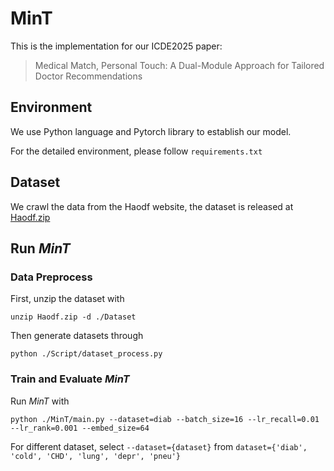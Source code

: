 # MinT

This is the implementation for our ICDE2025 paper:
> Medical Match, Personal Touch: A Dual-Module Approach for Tailored Doctor Recommendations

## Environment
We use Python language and Pytorch library to establish our model. 

For the detailed environment, please follow `requirements.txt`

## Dataset
We crawl the data from the Haodf website, the dataset is released at [Haodf.zip](./Haodf.zip)

## Run *MinT*
### Data Preprocess
First, unzip the dataset with
```
unzip Haodf.zip -d ./Dataset
```
Then generate datasets through
```
python ./Script/dataset_process.py
```
### Train and Evaluate *MinT* 
Run *MinT* with 
```
python ./MinT/main.py --dataset=diab --batch_size=16 --lr_recall=0.01 --lr_rank=0.001 --embed_size=64
```
For different dataset, select `--dataset={dataset}` from `dataset={'diab', 'cold', 'CHD', 'lung', 'depr', 'pneu'}`
